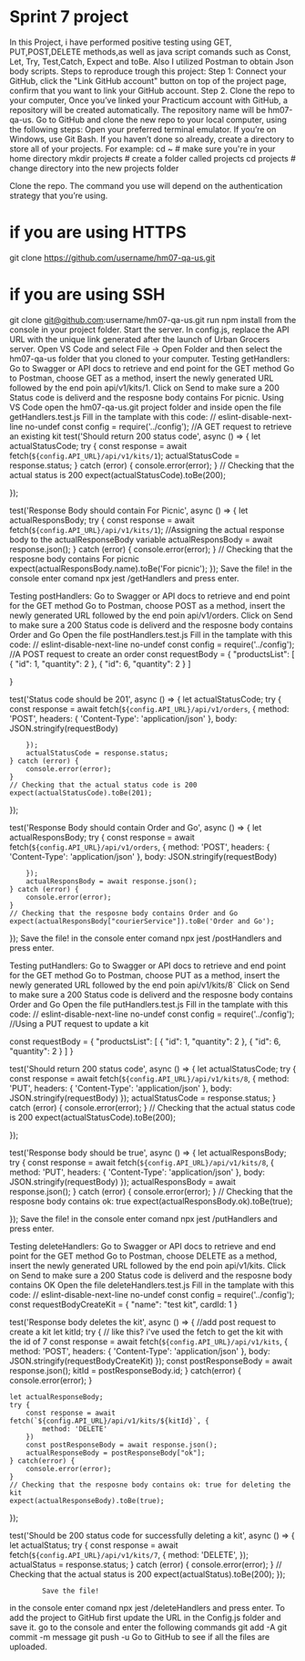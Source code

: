 # Sprint 7 project
In this Project, i have performed positive testing using  GET, PUT,POST,DELETE methods,as well as java script comands such as Const, Let, Try, Test,Catch, Expect and toBe. Also I utilized Postman to obtain Json body scripts.
Steps to reproduce trough this project:
Step 1: Connect your GitHub, click the "Link GitHub account" button on top of the project page, confirm that you want to link your GitHub account. 
Step 2. Clone the repo to your computer, Once you’ve linked your Practicum account with GitHub, a repository will be created automatically. The repository name will be hm07-qa-us.
Go to GitHub and clone the new repo to your local computer, using the following steps:
Open your preferred terminal emulator. If you’re on Windows, use Git Bash.
If you haven’t done so already, create a directory to store all of your projects. For example:
 cd ~               # make sure you're in your home directory
 mkdir projects     # create a folder called projects
 cd projects        # change directory into the new projects folder
  
Clone the repo. The command you use will depend on the authentication strategy that you’re using.
 # if you are using HTTPS
 git clone https://github.com/username/hm07-qa-us.git
 
 # if you are using SSH
 git clone git@github.com:username/hm07-qa-us.git
  run npm install from the console in your project folder.
  Start the server. 
  In config.js, replace the API URL with the unique link generated after the launch of Urban Grocers server. 
  Open VS Code and select File → Open Folder and then select the hm07-qa-us folder that you cloned to your computer.
  Testing getHandlers: 
  Go to Swagger or API docs to retrieve and end point for the GET method
  Go to Postman, choose GET as a method, insert the newly generated URL followed by the end poin api/v1/kits/1. Click on Send to make sure a 200 Status code is deliverd and the resposne body contains For picnic.
  Using VS Code open the hm07-qa-us.git project folder and inside open the file getHandlers.test.js
  Fill in the tamplate with this code:
  // eslint-disable-next-line no-undef
const config = require('../config');
//A GET request to retrieve an existing kit
test('Should return 200 status code', async () => {
	let actualStatusCode;
	try {
		const response = await fetch(`${config.API_URL}/api/v1/kits/1`);
		actualStatusCode = response.status;
	} catch (error) {
		console.error(error);
	}
	// Checking that the actual status is 200 
	expect(actualStatusCode).toBe(200);

});


test('Response Body should contain For Picnic', async () => {
	let actualResponsBody;
	try {
		const response = await fetch(`${config.API_URL}/api/v1/kits/1`);
		//Assigning the actual response body to the actualResponseBody variable
		actualResponsBody = await response.json();
	} catch (error) {
		console.error(error);
	}
	// Checking that the resposne body contains For picnic
	expect(actualResponsBody.name).toBe('For picnic');
});
Save the file!
in the console enter comand npx jest /getHandlers and press enter.

Testing postHandlers:
Go to Swagger or API docs to retrieve and end point for the GET method
  Go to Postman, choose POST as a method, insert the newly generated URL followed by the end poin api/v1/orders. Click on Send to make sure a 200 Status code is deliverd and the resposne body contains Order and Go
  Open the file postHandlers.test.js
  Fill in the tamplate with this code:
  // eslint-disable-next-line no-undef
const config = require('../config');
//A POST request to create an order
const requestBody = {
	"productsList": [
        {
            "id": 1,
            "quantity": 2
        },
        {
            "id": 6,
            "quantity": 2
        }
    ]
	
}

test('Status code should be 201', async () => {
	let actualStatusCode;
    try {
		const response = await fetch(`${config.API_URL}/api/v1/orders`, {
			method: 'POST',
			headers: {
			'Content-Type': 'application/json'
			},
			body: JSON.stringify(requestBody)
		
		});
		actualStatusCode = response.status;
	} catch (error) {
		console.error(error);
	}
	// Checking that the actual status code is 200 
	expect(actualStatusCode).toBe(201);
});

test('Response Body should contain Order and Go', async () => {
	let actualResponsBody;
    try {
		const response = await fetch(`${config.API_URL}/api/v1/orders`, {
			method: 'POST',
			headers: {
			'Content-Type': 'application/json'
			},
			body: JSON.stringify(requestBody)
		
		});
		actualResponsBody = await response.json();
	} catch (error) {
		console.error(error);
	}
	// Checking that the resposne body contains Order and Go
	expect(actualResponsBody["courierService"]).toBe('Order and Go');
});
Save the file!
in the console enter comand npx jest /postHandlers and press enter.

Testing putHandlers:
Go to Swagger or API docs to retrieve and end point for the GET method
  Go to Postman, choose PUT as a method, insert the newly generated URL followed by the end poin api/v1/kits/8` Click on Send to make sure a 200 Status code is deliverd and the resposne body contains Order and Go
  Open the file putHandlers.test.js
  Fill in the tamplate with this code:
  // eslint-disable-next-line no-undef
const config = require('../config');
//Using a PUT request to update a kit

const requestBody = {
	"productsList": [
        {
            "id": 1,
            "quantity": 2
        },
        {
            "id": 6,
            "quantity": 2
        }
    ]
}


test('Should return 200 status code', async () => {
	let actualStatusCode;
    try {
		const response = await fetch(`${config.API_URL}/api/v1/kits/8`, {
			method: 'PUT',
			headers: {
			'Content-Type': 'application/json'
			},
			body: JSON.stringify(requestBody)
		});
		actualStatusCode = response.status;
	} catch (error) {
		console.error(error);
	}
	// Checking that the actual status code is 200 
	expect(actualStatusCode).toBe(200);

});

test('Response body should be true', async () => {
	let actualResponsBody;
    try {
		const response = await fetch(`${config.API_URL}/api/v1/kits/8`, {
			method: 'PUT',
			headers: {
			'Content-Type': 'application/json'
			},
			body: JSON.stringify(requestBody)
		});
		actualResponsBody = await response.json();
	} catch (error) {
		console.error(error);
	}
	// Checking that the resposne body contains ok: true 
	expect(actualResponsBody.ok).toBe(true);

});
Save the file!
in the console enter comand npx jest /putHandlers and press enter.


Testing deleteHandlers:
Go to Swagger or API docs to retrieve and end point for the GET method
  Go to Postman, choose DELETE as a method, insert the newly generated URL followed by the end poin api/v1/kits. Click on Send to make sure a 200 Status code is deliverd and the resposne body contains OK
  Open the file deleteHandlers.test.js
  Fill in the tamplate with this code:
  // eslint-disable-next-line no-undef
const config = require('../config');
const requestBodyCreateKit = {
    "name": "test kit",
    cardId: 1
}

test('Response body deletes the kit', async () => {
    //add post request to create a kit
    let kitId;
    try {
        // like this? i've used the fetch to get the kit with the id of 7
        const response = await fetch(`${config.API_URL}/api/v1/kits`, {
            method: 'POST',
            headers: {
                'Content-Type': 'application/json'
            },
            body: JSON.stringify(requestBodyCreateKit)
        });
        const postResponseBody = await response.json();
        kitId = postResponseBody.id;
    } catch(error) {
            console.error(error);
    }

    let actualResponseBody;
    try {
        const response = await fetch(`${config.API_URL}/api/v1/kits/${kitId}`, {
            method: 'DELETE'
        })
        const postResponseBody = await response.json();
        actualResponseBody = postResponseBody["ok"];
    } catch(error) {
        console.error(error);
    }
    // Checking that the resposne body contains ok: true for deleting the kit
    expect(actualResponseBody).toBe(true);
}); 


test('Should be 200 status code for successfully deleting a kit', async () => {
    let actualStatus;
    try {
        const response = await fetch(`${config.API_URL}/api/v1/kits/7`, {
            method: 'DELETE',
        });
        actualStatus = response.status;
    } catch (error) {
        console.error(error);
    }
    // Checking that the actual status is 200 
    expect(actualStatus).toBe(200);
});
			
			Save the file!
in the console enter comand npx jest /deleteHandlers and press enter.
To add the project to GitHub first update the URL in the Config.js folder and save it.
go to the console and enter the following commands
git add -A
git commit -m message
git push -u
Go to GitHub to see if all the files are uploaded.